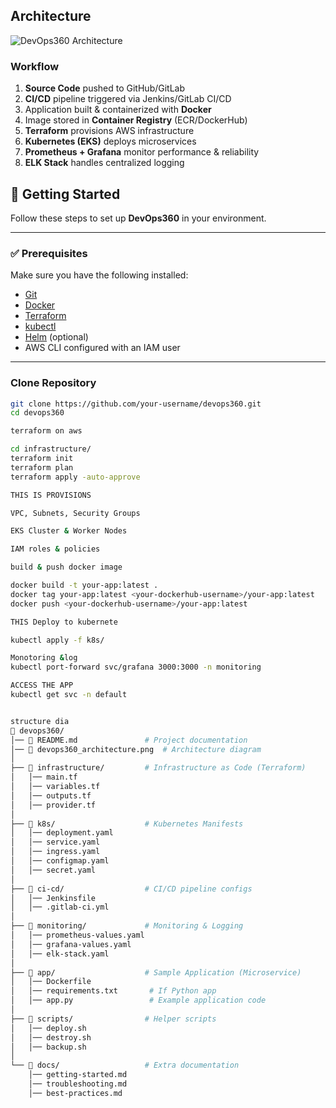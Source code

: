 
## Architecture

![DevOps360 Architecture](devops360_architecture.png)

### Workflow
1. **Source Code** pushed to GitHub/GitLab  
2. **CI/CD** pipeline triggered via Jenkins/GitLab CI/CD  
3. Application built & containerized with **Docker**  
4. Image stored in **Container Registry** (ECR/DockerHub)  
5. **Terraform** provisions AWS infrastructure  
6. **Kubernetes (EKS)** deploys microservices  
7. **Prometheus + Grafana** monitor performance & reliability  
8. **ELK Stack** handles centralized logging


## 🚀 Getting Started

Follow these steps to set up **DevOps360** in your environment.

---

### ✅ Prerequisites
Make sure you have the following installed:
- [Git](https://git-scm.com/)
- [Docker](https://www.docker.com/)
- [Terraform](https://www.terraform.io/)
- [kubectl](https://kubernetes.io/docs/tasks/tools/)
- [Helm](https://helm.sh/) (optional)
- AWS CLI configured with an IAM user

---

### Clone Repository
```bash
git clone https://github.com/your-username/devops360.git
cd devops360

terraform on aws

cd infrastructure/
terraform init
terraform plan
terraform apply -auto-approve

THIS IS PROVISIONS

VPC, Subnets, Security Groups

EKS Cluster & Worker Nodes

IAM roles & policies

build & push docker image

docker build -t your-app:latest .
docker tag your-app:latest <your-dockerhub-username>/your-app:latest
docker push <your-dockerhub-username>/your-app:latest

THIS Deploy to kubernete

kubectl apply -f k8s/

Monotoring &log
kubectl port-forward svc/grafana 3000:3000 -n monitoring

ACCESS THE APP
kubectl get svc -n default


structure dia
📂 devops360/
│── 📄 README.md               # Project documentation
│── 📄 devops360_architecture.png  # Architecture diagram
│
├── 📂 infrastructure/         # Infrastructure as Code (Terraform)
│   │── main.tf
│   │── variables.tf
│   │── outputs.tf
│   │── provider.tf
│
├── 📂 k8s/                    # Kubernetes Manifests
│   │── deployment.yaml
│   │── service.yaml
│   │── ingress.yaml
│   │── configmap.yaml
│   │── secret.yaml
│
├── 📂 ci-cd/                  # CI/CD pipeline configs
│   │── Jenkinsfile
│   │── .gitlab-ci.yml
│
├── 📂 monitoring/             # Monitoring & Logging
│   │── prometheus-values.yaml
│   │── grafana-values.yaml
│   │── elk-stack.yaml
│
├── 📂 app/                    # Sample Application (Microservice)
│   │── Dockerfile
│   │── requirements.txt       # If Python app
│   │── app.py                 # Example application code
│
├── 📂 scripts/                # Helper scripts
│   │── deploy.sh
│   │── destroy.sh
│   │── backup.sh
│
└── 📂 docs/                   # Extra documentation
    │── getting-started.md
    │── troubleshooting.md
    │── best-practices.md


